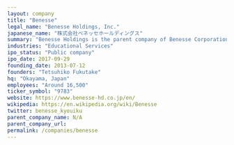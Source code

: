```yaml
---
layout: company
title: "Benesse"
legal_name: "Benesse Holdings, Inc."
japanese_name: "株式会社ベネッセホールディングス"
summary: "Benesse Holdings is the parent company of Benesse Corporation, a Japanese company based in Okayama that provides educational and publishing services, among others. The company was founded in 1955 and grew from the Fukutake Shoten publishing company. Benesse has since expanded into the education sector, providing services such as 'Kodomo Challenge' and 'Shinken Zemi' for primary and secondary school students. Benesse also operates 'Tamago Club' and 'San-Q', magazines aimed at pregnant women and parents of infants, respectively. The company has been criticized for its use of direct mail, but has also incorporated SNS and cloud computing into its educational offerings."
industries: "Educational Services"
ipo_status: "Public company"
ipo_date: 2017-09-29
founding_date: 2013-07-12
founders: "Tetsuhiko Fukutake"
hq: "Okayama, Japan"
employees: "Around 16,500"
ticker_symbol: "9783"
website: https://www.benesse-hd.co.jp/en/
wikipedia: https://en.wikipedia.org/wiki/Benesse
twitter: benesse_kyouiku
parent_company_name: N/A
parent_company_url: 
permalink: /companies/benesse
---
```

